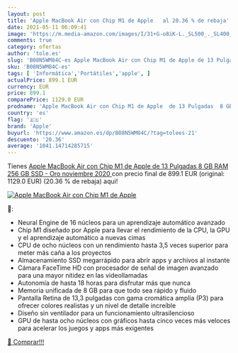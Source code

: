 ```yaml
---
layout: post
title: 'Apple MacBook Air con Chip M1 de Apple   al 20.36 % de rebaja'
date: 2021-05-11 06:09:41
image: 'https://m.media-amazon.com/images/I/31+G-o8iK-L._SL500_._SL400_.jpg'
comments: true
category: ofertas
author: 'tole.es'
slug: 'B08N5WM84C-es Apple MacBook Air con Chip M1 de Apple de 13 Pulgadas 8 GB...'
sku: 'B08N5WM84C-es'
tags: [ 'Informática','Portátiles','apple', ]
actualPrice: 899.1 EUR
currency: EUR
price: 899.1
comparePrice: 1129.0 EUR
prodname: 'Apple MacBook Air con Chip M1 de Apple  de 13 Pulgadas  8 GB RAM  256 GB SSD  - Oro  noviembre 2020 '
country: 'es'
flag: '🇪🇸'
brand: 'Apple'
buyurl: 'https://www.amazon.es/dp/B08N5WM84C/?tag=tolees-21'
descuento: '20.36'
average: '1041.14714285715'
---
```


Tienes [Apple MacBook Air con Chip M1 de Apple  de 13 Pulgadas  8 GB RAM  256 GB SSD  - Oro  noviembre 2020 ](https://www.amazon.es/dp/B08N5WM84C/?tag=tolees-21) con precio final de  899.1 EUR (original: 1129.0 EUR) (20.36 %  de rebaja) aqui!

[![Apple MacBook Air con Chip M1 de Apple  ](https://m.media-amazon.com/images/I/31+G-o8iK-L._SL500_._SL400_.jpg)](https://www.amazon.es/dp/B08N5WM84C/?tag=tolees-21)

🔎:

- Neural Engine de 16 núcleos para un aprendizaje automático avanzado
- Chip M1 diseñado por Apple para llevar el rendimiento de la CPU, la GPU y el aprendizaje automático a nuevas cimas
- CPU de ocho núcleos con un rendimiento hasta 3,5 veces superior para meter más caña a los proyectos
- Almacenamiento SSD megarrápido para abrir apps y archivos al instante
- Cámara FaceTime HD con procesador de señal de imagen avanzado para una mayor nitidez en las videollamadas
- Autonomía de hasta 18 horas para disfrutar más que nunca
- Memoria unificada de 8 GB para que todo sea rápido y fluido
- Pantalla Retina de 13,3 pulgadas con gama cromática amplia (P3) para ofrecer colores realistas y un nivel de detalle increíble
- Diseño sin ventilador para un funcionamiento ultrasilencioso
- GPU de hasta ocho núcleos con gráficos hasta cinco veces más veloces para acelerar los juegos y apps más exigentes

[🛒 Comprar!!!](https://www.amazon.es/dp/B08N5WM84C/?tag=tolees-21)
